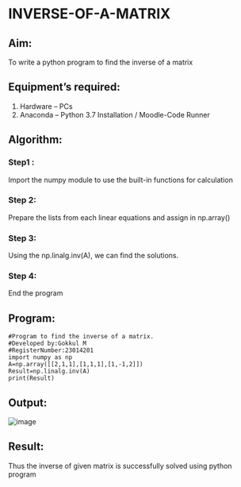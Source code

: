 # INVERSE-OF-A-MATRIX
## Aim:
To write a python program to find the inverse of a matrix
## Equipment’s required:
1. 	Hardware – PCs
2. 	Anaconda – Python 3.7 Installation / Moodle-Code Runner
## Algorithm:
### Step1 :
Import the numpy module to use the built-in functions for calculation
### Step 2:
Prepare the lists from each linear equations and assign in np.array()
### Step 3:
Using the np.linalg.inv(A), we can find the solutions.
### Step 4:
End the program
## Program:
```
#Program to find the inverse of a matrix.
#Developed by:Gokkul M
#RegisterNumber:23014201
import numpy as np
A=np.array([[2,1,1],[1,1,1],[1,-1,2]])
Result=np.linalg.inv(A)
print(Result)
```
## Output:
![image](https://github.com/Gokkul-M/INVERSE-OF-A-MATRIX/assets/144870543/c5e16438-a9ae-4181-b9ab-aa0b3a6f67ef)
## Result:
Thus the inverse of given matrix is successfully solved using python program

